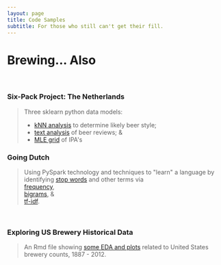 ```yaml
---
layout: page
title: Code Samples
subtitle: For those who still can't get their fill.
---
```


# Brewing... Also

<br>

### Six-Pack Project: The Netherlands
> Three sklearn python data models: <br>
>
> * [kNN analysis](six_pack_LOC_nb) to determine likely beer style; <br>
> * [text analysis](six_pack_deMolen) of beer reviews; & <br>
> * [MLE grid](six_pack_tIJ) of IPA's <br>


### Going Dutch
> Using PySpark technology and techniques to "learn" a language by identifying [stop words](dutch_stop_words) and other terms via <br>
> <a href="/code/dutch_words/#all-without-stop-words">frequency</a>, <br>
> <a href="/code/dutch_words/#bigrams-baby">bigrams</a>, & <br>
> <a href="/code/dutch_words/#top-wordarticle-by-tf-idf-subset">tf-idf</a>.
<br>

### Exploring US Brewery Historical Data
> An Rmd file showing [some EDA and plots](us_breweries_bj) related to United States brewery counts, 1887 - 2012.
